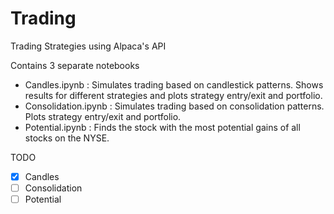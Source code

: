 # Trading
Trading Strategies using Alpaca's API

Contains 3 separate notebooks
 - Candles.ipynb : 
 Simulates trading based on candlestick patterns. Shows results for different strategies and plots strategy entry/exit and portfolio.
 - Consolidation.ipynb : 
 Simulates trading based on consolidation patterns. Plots strategy entry/exit and portfolio.
 - Potential.ipynb : 
 Finds the stock with the most potential gains of all stocks on the NYSE.
 
 TODO
  - [x] Candles
  - [ ] Consolidation
  - [ ] Potential
